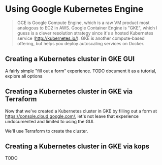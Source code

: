 # Using Google Kubernetes Engine

> GCE is Google Compute Engine, which is a raw VM product most analogous to EC2 in AWS. Google Container Engine is "GKE", which I guess is a clever resolution strategy since it's a hosted Kubernetes service (http://kubernetes.io/). GKE is another compute-based offering, but helps you deploy autoscaling services on Docker.

## Creating a Kubernetes cluster in GKE GUI

A fairly simple "fill out a form" experience. TODO document it as a tutorial, explore all options

## Creating a Kubernetes cluster in GKE via Terraform

Now that we've created a Kubernetes cluster in GKE by filling out a form at <https://console.cloud.google.com/>, let's not leave that experience undocumented and limited to using the GUI.

We'll use Terraform to create the cluster.

## Creating a Kubernetes cluster in GKE via kops

TODO
